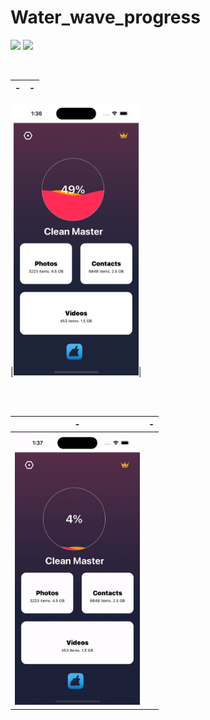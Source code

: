 # Water_wave_progress
![](https://img.shields.io/badge/Supported-iOS16.1%20%7C%20OSX%2016.1-4BC51D.svg?style=flat-square)
![](https://img.shields.io/badge/Swift-5.7.1-orange.svg?style=flat)

<br/>

|-|-|
|---|---|

|<img src= './Image sample/waterWaveProgress.png' width='200px'>|

<br/>
<br/>

|-|-|
|---|---|
|<img src='./Image sample/waterWaveProgressbar.gif' width='200px'>|
